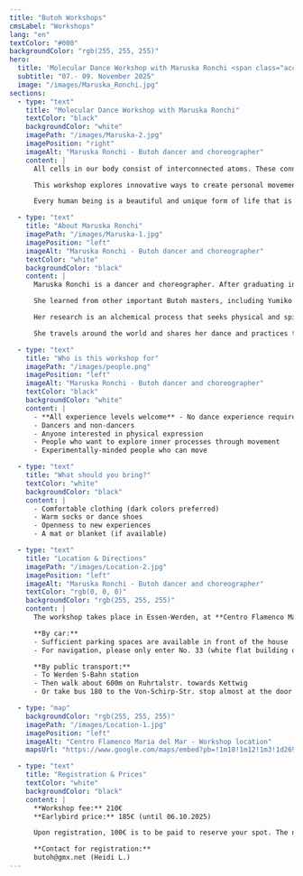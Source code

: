```yaml
---
title: "Butoh Workshops"
cmsLabel: "Workshops"
lang: "en"
textColor: "#000"
backgroundColor: "rgb(255, 255, 255)"
hero:
  title: 'Molecular Dance Workshop with Maruska Ronchi <span class="accent">in&nbsp;Essen</span>'
  subtitle: "07.- 09. November 2025"
  image: "/images/Maruska_Ronchi.jpg"
sections:
  - type: "text"
    title: "Molecular Dance Workshop with Maruska Ronchi"
    textColor: "black"
    backgroundColor: "white"
    imagePath: "/images/Maruska-2.jpg"
    imagePosition: "right"
    imageAlt: "Maruska Ronchi - Butoh dancer and choreographer"
    content: |
      All cells in our body consist of interconnected atoms. These connections are in constant transformation, changing, breaking apart and reconnecting, in an eternal dance enabled by space and energy. Human existence is also based on connections and exchange. To understand these connections, we need space and silence so that we can feel the dance of life.

      This workshop explores innovative ways to create personal movements, focusing on the spaces and silence between movements in our body. Guided explorations with concrete and abstract images help us discover new interactions with space and others. The silence between movements is the gateway to new possibilities.

      Every human being is a beautiful and unique form of life that is connected to everything. Let us discover our unique qualities and movements and share them as gifts with others to strengthen the bonds that connect us.

  - type: "text"
    title: "About Maruska Ronchi"
    imagePath: "/images/Maruska-1.jpg"
    imagePosition: "left"
    imageAlt: "Maruska Ronchi - Butoh dancer and choreographer"
    textColor: "white"
    backgroundColor: "black"
    content: |
      Maruska Ronchi is a dancer and choreographer. After graduating in Contemporary Dance, she discovered Butoh in 2009 through Atsushi Takenouchi. She studied with him for 14 years and became his assistant at the Butoh school in Italy, where she could intensively practice, learn and teach.

      She learned from other important Butoh masters, including Yumiko Yoshioka, Yoshito Ohno, Minako Seki, Seisaku, Carlotta Ikeda, Ima Tenko, Natsu Nakajima, Semimaru (Sankai Yuku), Imre Tohrman and Masaki Iwana.

      Her research is an alchemical process that seeks physical and spiritual transformation in the matter of the body. She investigates not only movement, but also silence, emptiness, stillness and the space in between.

      She travels around the world and shares her dance and practices through performances, workshops and collaboration with international artists. She presents her works in many European countries, as well as in Canada, Mauritius and Japan.

  - type: "text"
    title: "Who is this workshop for"
    imagePath: "/images/people.png"
    imagePosition: "left"
    imageAlt: "Maruska Ronchi - Butoh dancer and choreographer"
    textColor: "black"
    backgroundColor: "white"
    content: |
      - **All experience levels welcome** - No dance experience required for this workshop
      - Dancers and non-dancers
      - Anyone interested in physical expression
      - People who want to explore inner processes through movement
      - Experimentally-minded people who can move

  - type: "text"
    title: "What should you bring?"
    textColor: "white"
    backgroundColor: "black"
    content: |
      - Comfortable clothing (dark colors preferred)
      - Warm socks or dance shoes
      - Openness to new experiences
      - A mat or blanket (if available)

  - type: "text"
    title: "Location & Directions"
    imagePath: "/images/Location-2.jpg"
    imagePosition: "left"
    imageAlt: "Maruska Ronchi - Butoh dancer and choreographer"
    textColor: "rgb(0, 0, 0)"
    backgroundColor: "rgb(255, 255, 255)"
    content: |
      The workshop takes place in Essen-Werden, at **Centro Flamenco Maria del Mar**, Ruhrtalstr. 33a, 45239 Essen. We will be in a large, bright dance room with a first-class sprung floor. Changing rooms are available.

      **By car:**
      - Sufficient parking spaces are available in front of the house
      - For navigation, please only enter No. 33 (white flat building on the right side)

      **By public transport:**
      - To Werden S-Bahn station
      - Then walk about 600m on Ruhrtalstr. towards Kettwig
      - Or take bus 180 to the Von-Schirp-Str. stop almost at the door

  - type: "map"
    backgroundColor: "rgb(255, 255, 255)"
    imagePath: "/images/Location-1.jpg"
    imagePosition: "left"
    imageAlt: "Centro Flamenco Maria del Mar - Workshop location"
    mapsUrl: "https://www.google.com/maps/embed?pb=!1m18!1m12!1m3!1d2694.3466940305034!2d6.989697076642!3d51.383168319771265!2m3!1f0!2f0!3f0!3m2!1i1024!2i768!4f13.1!3m3!1m2!1s0x47b8c4aefe795181%3A0xe5ba95fb8afa786a!2sCentro%20Flamenco%20Mar%C3%ADa%20del%20Mar!5e1!3m2!1sen!2sde!4v1753594603948!5m2!1sen!2sde"

  - type: "text"
    title: "Registration & Prices"
    textColor: "white"
    backgroundColor: "black"
    content: |
      **Workshop fee:** 210€  
      **Earlybird price:** 185€ (until 06.10.2025)

      Upon registration, 100€ is to be paid to reserve your spot. The number of participants is limited to ensure an intensive and personal atmosphere.

      **Contact for registration:**  
      butoh@gmx.net (Heidi L.)
---
```

